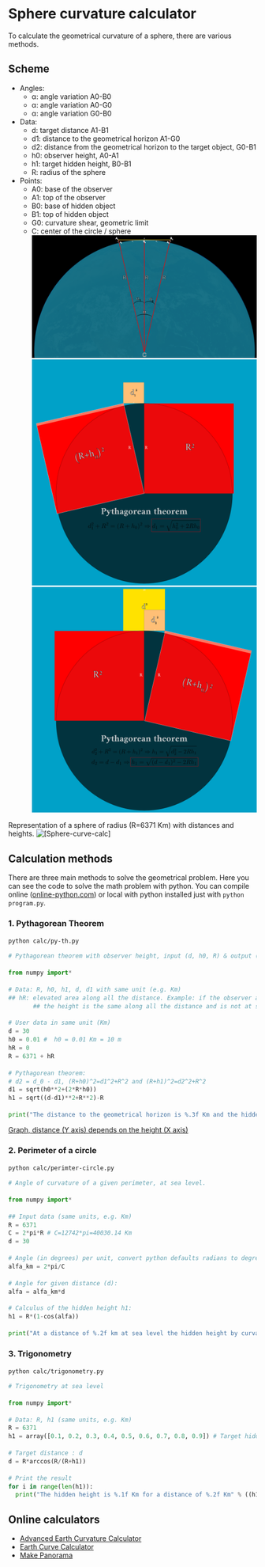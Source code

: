 # Sphere curvature calculator
To calculate the geometrical curvature of a sphere, there are various methods.

## Scheme
- Angles:
	- α: angle variation A0-B0
	- α: angle variation A0-G0
	- α: angle variation G0-B0
- Data:
	- d: target distance A1-B1
	- d1: distance to the geometrical horizon A1-G0
	- d2: distance from the geometrical horizon to the target object, G0-B1
	- h0: observer height, A0-A1
	- h1: target hidden height, B0-B1
	- R: radius of the sphere
- Points:
	- A0: base of the observer
	- A1: top of the observer
	- B0: base of hidden object
	- B1: top of hidden object
	- G0: curvature shear, geometric limit
	- C: center of the circle / sphere
![](img/earth-calc.png)
![](img/earth-pythagorean-th-1.png)
![](img/earth-pythagorean-th-2.png)

Representation of a sphere of radius (R=6371 Km) with distances and heights.
![[Sphere-curve-calc]](Sphere-curve-calc.png)

## Calculation methods
There are three main methods to solve the geometrical problem. Here you can see the code to solve the math problem with python. You can compile online ([online-python.com](https://www.online-python.com/)) or local with python installed just with `python program.py`.

### 1. Pythagorean Theorem

`python calc/py-th.py`

```python
# Pythagorean theorem with observer height, input (d, h0, R) & output (h1)

from numpy import*

# Data: R, h0, h1, d, d1 with same unit (e.g. Km)
## hR: elevated area along all the distance. Example: if the observer and object are separated at the shore of a lake at 200 m of altitude, 
       ## the height is the same along all the distance and is not at sea level, so would be hR = 0.2 Km. (Default hR = 0, sea level)

# User data in same unit (Km)
d = 30
h0 = 0.01 #  h0 = 0.01 Km = 10 m
hR = 0
R = 6371 + hR

# Pythagorean theorem: 
# d2 = d_0 - d1, (R+h0)^2=d1^2+R^2 and (R+h1)^2=d2^2+R^2
d1 = sqrt(h0**2+(2*R*h0))
h1 = sqrt((d-d1)**2+R**2)-R

print("The distance to the geometrical horizon is %.3f Km and the hidden height is %.3f Km" % (d1, h1))
```

[Graph, distance (Y axis) depends on the height (X axis)](https://www.desmos.com/calculator/cbdgduxedl)

### 2. Perimeter of a circle

`python calc/perimter-circle.py`

```python
# Angle of curvature of a given perimeter, at sea level.

from numpy import*

## Input data (same units, e.g. Km)
R = 6371
C = 2*pi*R # C=12742*pi=40030.14 Km
d = 30

# Angle (in degrees) per unit, convert python defaults radians to degrees
alfa_km = 2*pi/C

# Angle for given distance (d):
alfa = alfa_km*d

# Calculus of the hidden height h1:
h1 = R*(1-cos(alfa))

print("At a distance of %.2f km at sea level the hidden height by curvature is %.2f km." % (d, h1))
```

### 3. Trigonometry

`python calc/trigonometry.py`

```python
# Trigonometry at sea level

from numpy import*

# Data: R, h1 (same units, e.g. Km)
R = 6371
h1 = array([0.1, 0.2, 0.3, 0.4, 0.5, 0.6, 0.7, 0.8, 0.9]) # Target hidden height

# Target distance : d
d = R*arccos(R/(R+h1))

# Print the result
for i in range(len(h1)):
  print("The hidden height is %.1f Km for a distance of %.2f Km" % ((h1[i], d[i])))
```

## Online calculators
- [Advanced Earth Curvature Calculator](http://walter.bislins.ch/bloge/index.asp?page=Advanced+Earth+Curvature+Calculator)
- [Earth Curve Calculator](https://dizzib.github.io/earth/curve-calc/?d0=31&h0=10&unit=metric)
- [Make Panorama](https://www.udeuschle.de/panoramas/makepanoramas_en.htm)
